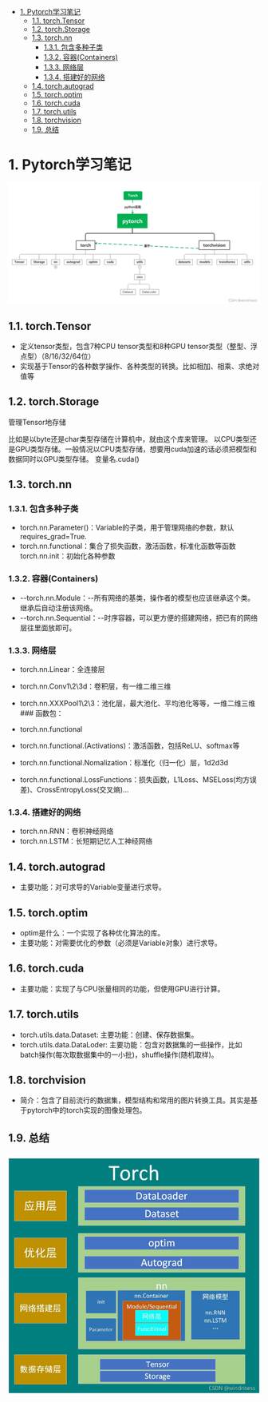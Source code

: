 - [1. Pytorch学习笔记](#1-pytorch学习笔记)
  - [1.1. torch.Tensor](#11-torchtensor)
  - [1.2. torch.Storage](#12-torchstorage)
  - [1.3. torch.nn](#13-torchnn)
    - [1.3.1. 包含多种子类](#131-包含多种子类)
    - [1.3.2. 容器(Containers)](#132-容器containers)
    - [1.3.3. 网络层](#133-网络层)
    - [1.3.4. 搭建好的网络](#134-搭建好的网络)
  - [1.4. torch.autograd](#14-torchautograd)
  - [1.5. torch.optim](#15-torchoptim)
  - [1.6. torch.cuda](#16-torchcuda)
  - [1.7. torch.utils](#17-torchutils)
  - [1.8. torchvision](#18-torchvision)
  - [1.9. 总结](#19-总结)

# 1. Pytorch学习笔记

![1716624774220](image/pytorch/1716624774220.png)

## 1.1. torch.Tensor

- 定义tensor类型，包含7种CPU tensor类型和8种GPU tensor类型（整型、浮点型）（8/16/32/64位）
- 实现基于Tensor的各种数学操作、各种类型的转换。比如相加、相乘、求绝对值等

## 1.2. torch.Storage

管理Tensor地存储

比如是以byte还是char类型存储在计算机中，就由这个库来管理。
以CPU类型还是GPU类型存储。一般情况以CPU类型存储，想要用cuda加速的话必须把模型和数据同时以GPU类型存储。 变量名.cuda()

## 1.3. torch.nn

### 1.3.1. 包含多种子类

- torch.nn.Parameter()：Variable的子类，用于管理网络的参数，默认requires_grad=True.
- torch.nn.functional：集合了损失函数，激活函数，标准化函数等函数
  torch.nn.init：初始化各种参数

### 1.3.2. 容器(Containers)

- --torch.nn.Module：--所有网络的基类，操作者的模型也应该继承这个类。继承后自动注册该网络。
- --torch.nn.Sequential：--时序容器，可以更方便的搭建网络，把已有的网络层往里面放即可。

### 1.3.3. 网络层

- torch.nn.Linear：全连接层
- torch.nn.Conv1\2\3d：卷积层，有一维二维三维
- torch.nn.XXXPool1\2\3：池化层，最大池化、平均池化等等，一维二维三维### 函数包：
- torch.nn.functional
- torch.nn.functional.(Activations)：激活函数，包括ReLU、softmax等

- torch.nn.functional.Nomalization：标准化（归一化）层，1d2d3d
- torch.nn.functional.LossFunctions：损失函数，L1Loss、MSELoss(均方误差)、CrossEntropyLoss(交叉熵)…

### 1.3.4. 搭建好的网络

- torch.nn.RNN：卷积神经网络
- torch.nn.LSTM：长短期记忆人工神经网络

## 1.4. torch.autograd

- 主要功能：对可求导的Variable变量进行求导。

## 1.5. torch.optim

- optim是什么：一个实现了各种优化算法的库。
- 主要功能：对需要优化的参数（必须是Variable对象）进行求导。

## 1.6. torch.cuda

- 主要功能：实现了与CPU张量相同的功能，但使用GPU进行计算。

## 1.7. torch.utils

- torch.utils.data.Dataset:
主要功能：创建、保存数据集。
- torch.utils.data.DataLoder:
主要功能：包含对数据集的一些操作，比如batch操作(每次取数据集中的一小批)，shuffle操作(随机取样)。

## 1.8. torchvision

- 简介：包含了目前流行的数据集，模型结构和常用的图片转换工具。其实是基于pytorch中的torch实现的图像处理包。

## 1.9. 总结

![alt text](image/pytorch/image.png)
